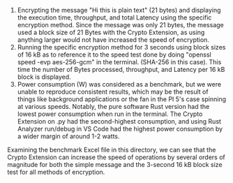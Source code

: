 1) Encrypting the message "Hi this is plain text" (21 bytes) and displaying the execution time, throughput, and total Latency using the specific encryption method. Since the message was only 21 bytes, the message used a block size of 21 Bytes with the Crypto Extension, as using anything larger would not have increased the speed of encryption.
2) Running the specific encryption method for 3 seconds using block sizes of 16 kB as to reference it to the speed test done by doing "openssl speed -evp aes-256-gcm" in the terminal. (SHA-256 in this case). This time the number of Bytes processed, throughput, and Latency per 16 kB block is displayed.
3) Power consumption (W) was considered as a benchmark, but we were unable to reproduce consistent results, which may be the result of things like background applications or the fan in the PI 5's case spinning at various speeds. Notably, the pure software Rust version had the lowest power consumption when run in the terminal. The Crypto Extension on .py had the second-highest consumption, and using Rust Analyzer run/debug in VS Code had the highest power consumption by a wider margin of around 1-2 watts.

Examining the benchmark Excel file in this directory, we can see that the Crypto Extension can increase the speed of operations by several orders of magnitude for both the simple message and the 3-second 16 kB block size test for all methods of encryption.
